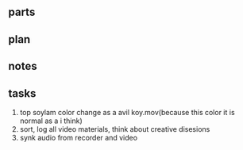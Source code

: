 ## parts
## plan
## notes
## tasks
1. top soylam color change as a avil koy.mov(because this color it is normal as a i think)
2. sort, log all video materials, think about creative disesions
3. synk audio from recorder and video